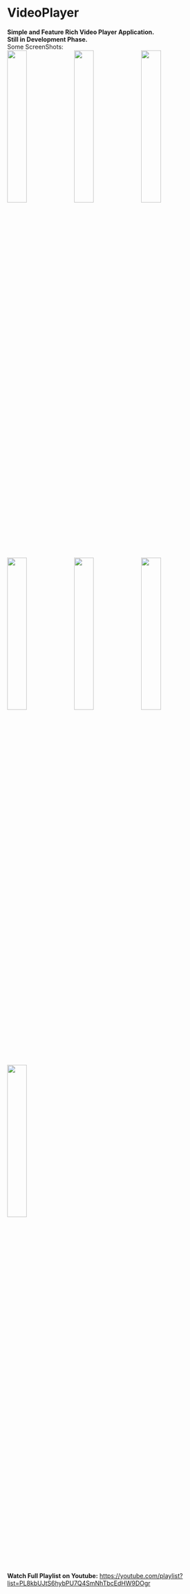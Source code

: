 # VideoPlayer
<b>Simple and Feature Rich Video Player Application.</b><br>
<b>Still in Development Phase.</b></br>
Some ScreenShots:</br>
<img src="https://github.com/HarshAndroid/VideoPlayer/blob/master/Screen_shots_of_app/1.png" width=30% height=30%/>
<img src="https://github.com/HarshAndroid/VideoPlayer/blob/master/Screen_shots_of_app/2.png" width=30% height=30%/>
<img src="https://github.com/HarshAndroid/VideoPlayer/blob/master/Screen_shots_of_app/3.png" width=30% height=30%/>
<img src="https://github.com/HarshAndroid/VideoPlayer/blob/master/Screen_shots_of_app/4.png" width=30% height=30%/>
<img src="https://github.com/HarshAndroid/VideoPlayer/blob/master/Screen_shots_of_app/5.png" width=30% height=30%/>
<img src="https://github.com/HarshAndroid/VideoPlayer/blob/master/Screen_shots_of_app/6.png" width=30% height=30%/>
<img src="https://github.com/HarshAndroid/VideoPlayer/blob/master/Screen_shots_of_app/7.png" width=30% height=30%/>
</br>
 <b>Watch Full Playlist on Youtube:</b>
  https://youtube.com/playlist?list=PL8kbUJtS6hybPU7Q4SmNhTbcEdHW9DOgr
